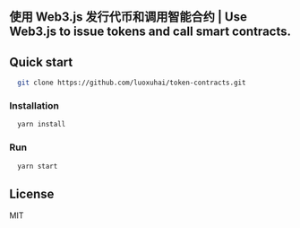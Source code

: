 ## 使用 Web3.js 发行代币和调用智能合约 | Use Web3.js to issue tokens and call smart contracts.

## Quick start

```bash
  git clone https://github.com/luoxuhai/token-contracts.git

```
### Installation

```bash
  yarn install
```

### Run

```bash
  yarn start
```

## License

MIT
